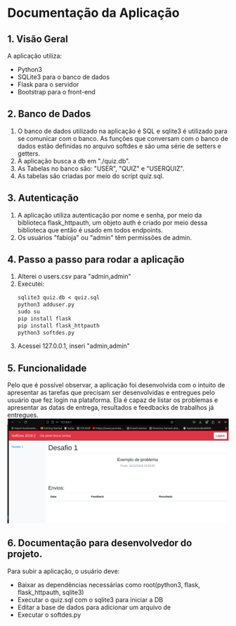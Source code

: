 # Documentação da Aplicação

## 1. Visão Geral

A aplicação utiliza:

- Python3
- SQLite3 para o banco de dados
- Flask para o servidor
- Bootstrap para o front-end

## 2. Banco de Dados

1. O banco de dados utilizado na aplicação é SQL e sqlite3 é utilizado para se comunicar com o banco. As funções que conversam com o banco de dados estão definidas no arquivo softdes e são uma série de setters e getters.
2. A aplicação busca a db em "./quiz.db".
3. As Tabelas no banco são: "USER", "QUIZ" e "USERQUIZ".
4. As tabelas são criadas por meio do script quiz.sql.

## 3. Autenticação

1. A aplicação utiliza autenticação por nome e senha, por meio da biblioteca flask_httpauth, um objeto auth é criado por meio dessa biblioteca que então é usado em todos endpoints.
2. Os usuários "fabioja" ou "admin" têm permissões de admin.

## 4. Passo a passo para rodar a aplicação

1. Alterei o users.csv para "admin,admin"
2. Executei:
   ```
   sqlite3 quiz.db < quiz.sql
   python3 adduser.py
   sudo su
   pip install flask
   pip install flask_httpauth
   python3 softdes.py
   ```
3. Acessei 127.0.0.1, inseri "admin,admin"

## 5. Funcionalidade

Pelo que é possível observar, a aplicação foi desenvolvida com o intuito de apresentar as tarefas que precisam ser desenvolvidas e entregues pelo usuário que fez login na plataforma. Ela é capaz de listar os problemas e apresentar as datas de entrega, resultados e feedbacks de trabalhos já entregues.
![imagem](print_aplicacao.png)

## 6. Documentação para desenvolvedor do projeto.
Para subir a aplicação, o usuário deve:
 - Baixar as dependências necessárias como root(python3, flask, flask_httpauth, sqlite3)
 - Executar o quiz.sql com o sqlite3 para iniciar a DB
 - Editar a base de dados para adicionar um arquivo de
 - Executar o softdes.py